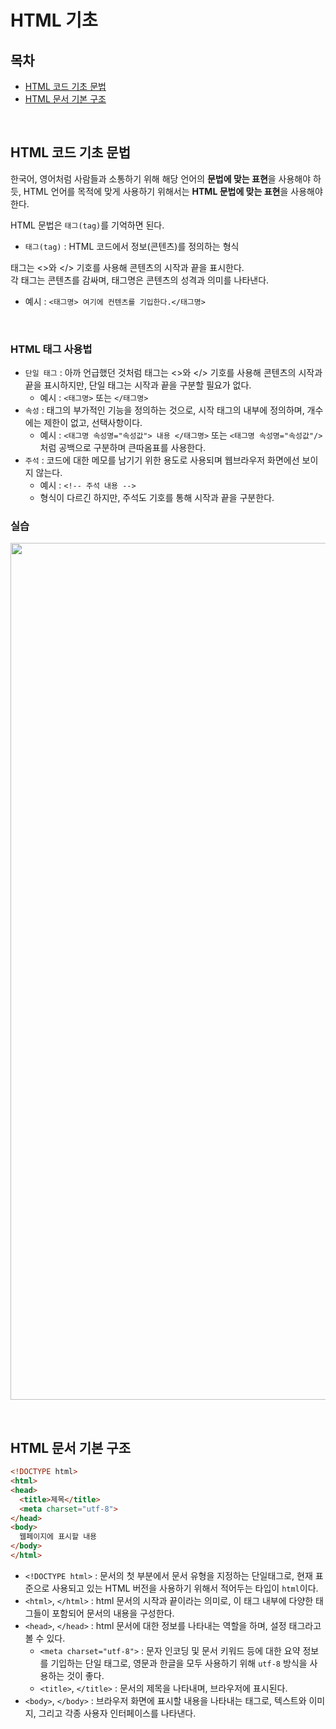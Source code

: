 # HTML 기초

## 목차
- [HTML 코드 기초 문법](#html-코드-기초-문법)
- [HTML 문서 기본 구조](#hmtl-문서-기본-구조)

</br>

## HTML 코드 기초 문법

한국어, 영어처럼 사람들과 소통하기 위해 해당 언어의 **문법에 맞는 표현**을 사용해야 하듯, HTML 언어를 목적에 맞게 사용하기 위해서는 **HTML 문법에 맞는 표현**을 사용해야한다.

HTML 문법은 `태그(tag)`를 기억하면 된다.
- `태그(tag)` : HTML 코드에서 정보(콘텐츠)를 정의하는 형식

태그는 <>와 </> 기호를 사용해 콘텐츠의 시작과 끝을 표시한다.</br>
각 태그는 콘텐츠를 감싸며, 태그명은 콘텐츠의 성격과 의미를 나타낸다.

- 예시 : `<태그명> 여기에 컨텐츠를 기입한다.</태그명>`

</br>

### HTML 태그 사용법
- `단일 태그` : 아까 언급했던 것처럼 태그는 <>와 </> 기호를 사용해 콘텐츠의 시작과 끝을 표시하지만, 단일 태그는 시작과 끝을 구분할 필요가 없다.
  - 예시 : `<태그명>` 또는 `</태그명>`
- `속성` : 태그의 부가적인 기능을 정의하는 것으로, 시작 태그의 내부에 정의하며, 개수에는 제한이 없고, 선택사항이다.
  - 예시 : `<태그명 속성명="속성값"> 내용 </태그명>` 또는 `<태그명 속성명="속성값"/>`처럼 공백으로 구분하며 큰따옴표를 사용한다.
- `주석` : 코드에 대한 메모를 남기기 위한 용도로 사용되며 웹브라우저 화면에선 보이지 않는다.
  - 예시 : `<!-- 주석 내용 -->`
  - 형식이 다르긴 하지만, 주석도 기호를 통해 시작과 끝을 구분한다.
 
### 실습

<p align=center>
<img width="1371" alt="스크린샷 2024-02-05 16 30 15" src="https://github.com/hamsangjin/TIL/assets/103736614/3df57448-b373-4c29-975a-a05bcd35e652">
</p>

</br>

## HTML 문서 기본 구조

```html
<!DOCTYPE html>
<html>
<head>
  <title>제목</title>
  <meta charset="utf-8">
</head>
<body>
  웹페이지에 표시할 내용
</body>
</html>
```

- `<!DOCTYPE html>` : 문서의 첫 부분에서 문서 유형을 지정하는 단일태그로, 현재 표준으로 사용되고 있는 HTML 버전을 사용하기 위해서 적어두는 타입이 `html`이다.
- `<html>`, `</html>` : html 문서의 시작과 끝이라는 의미로, 이 태그 내부에 다양한 태그들이 포함되어 문서의 내용을 구성한다.
- `<head>`, `</head>` : html 문서에 대한 정보를 나타내는 역할을 하며, 설정 태그라고 볼 수 있다.
  - `<meta charset="utf-8">` : 문자 인코딩 및 문서 키워드 등에 대한 요약 정보를 기입하는 단일 태그로, 영문과 한글을 모두 사용하기 위해 `utf-8` 방식을 사용하는 것이 좋다.
  - `<title>`, `</title>` : 문서의 제목을 나타내며, 브라우저에 표시된다.
- `<body>`, `</body>` : 브라우저 화면에 표시할 내용을 나타내는 태그로, 텍스트와 이미지, 그리고 각종 사용자 인터페이스를 나타낸다.
